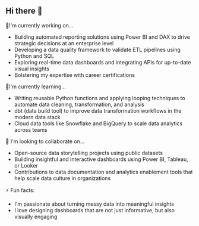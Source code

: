 ## Hi there 👋
🔭I'm currently working on...
- Building automated reporting solutions using Power BI and DAX to drive strategic decisions at an enterprise level
- Developing a data quality framework to validate ETL pipelines using Python and SQL
- Exploring real-time data dashboards and integrating APIs for up-to-date visual insights
- Bolstering my expertise with career certifications

🌱I'm currently learning...
- Writing reusable Python functions and applying looping techniques to automate data cleaning, transformation, and analysis
- dbt (data build tool) to improve data transformation workflows in the modern data stack
- Cloud data tools like Snowflake and BigQuery to scale data analytics across teams

👯 I'm looking to collaborate on...
- Open-source data storytelling projects using public datasets
- Building insightful and interactive dashboards using Power BI, Tableau, or Looker
- Contributions to data documentation and analytics enablement tools that help scale data culture in organizations

⚡ Fun facts:
- I'm passionate about turning messy data into meaningful insights
- I love designing dashboards that are not just informative, but also visually engaging



<!--
**crnies/crnies** is a ✨ _special_ ✨ repository because its `README.md` (this file) appears on your GitHub profile.

- 🔭 I’m currently working on ... Career certifications
- 🌱 I’m currently learning ... Python, Power BI, Snowflake, and all continuous learning in between
- 👯 I’m looking to collaborate on ...

